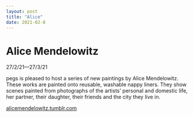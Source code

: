 ```yaml
---
layout: post
title: "Alice"
date: 2021-02-8
---
```


# Alice  Mendelowitz

27/2/21—27/3/21  

pegs is pleased to host a series of new paintings by Alice Mendelowitz. These works are painted onto reusable, washable nappy liners. They show scenes painted from photographs of the artists’ personal and domestic life, her partner, their daughter, their friends and the city they live in.

<!-- To coincide with the opening at pegs, documentation of the show will be added to the website.  !-->


[alicemendelowitz.tumblr.com](https://alicemendelowitz.tumblr.com/)

